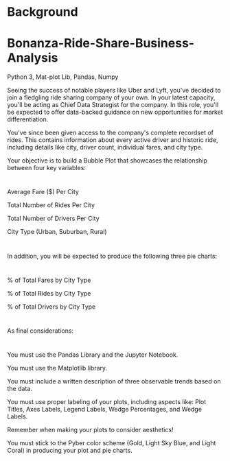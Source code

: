 # Background

# Bonanza-Ride-Share-Business-Analysis
Python 3, Mat-plot Lib, Pandas, Numpy

Seeing the success of notable players like Uber and Lyft, you've decided to join a fledgling ride sharing company of your own. In your latest capacity, you'll be acting as Chief Data Strategist for the company. In this role, you'll be expected to offer data-backed guidance on new opportunities for market differentiation.

You've since been given access to the company's complete recordset of rides. This contains information about every active driver and historic ride, including details like city, driver count, individual fares, and city type.


Your objective is to build a Bubble Plot that showcases the relationship between four key variables:
#
Average Fare ($) Per City

Total Number of Rides Per City

Total Number of Drivers Per City

City Type (Urban, Suburban, Rural)
#
#
In addition, you will be expected to produce the following three pie charts:
#
% of Total Fares by City Type

% of Total Rides by City Type

% of Total Drivers by City Type
#
#
As final considerations:
#
You must use the Pandas Library and the Jupyter Notebook.

You must use the Matplotlib library.

You must include a written description of three observable trends based on the data.

You must use proper labeling of your plots, including aspects like: Plot Titles, Axes Labels, Legend Labels, Wedge Percentages, and Wedge Labels.

Remember when making your plots to consider aesthetics!


You must stick to the Pyber color scheme (Gold, Light Sky Blue, and Light Coral) in producing your plot and pie charts.
